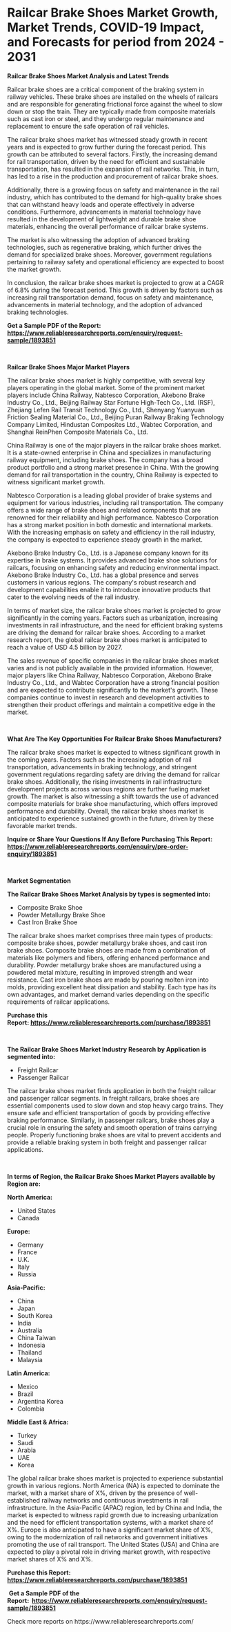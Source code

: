 <p><h1>Railcar Brake Shoes Market Growth, Market Trends, COVID-19 Impact, and Forecasts for period from 2024 - 2031</h1></p><p><strong>Railcar Brake Shoes Market Analysis and Latest Trends</strong></p>
<p><p>Railcar brake shoes are a critical component of the braking system in railway vehicles. These brake shoes are installed on the wheels of railcars and are responsible for generating frictional force against the wheel to slow down or stop the train. They are typically made from composite materials such as cast iron or steel, and they undergo regular maintenance and replacement to ensure the safe operation of rail vehicles.</p><p>The railcar brake shoes market has witnessed steady growth in recent years and is expected to grow further during the forecast period. This growth can be attributed to several factors. Firstly, the increasing demand for rail transportation, driven by the need for efficient and sustainable transportation, has resulted in the expansion of rail networks. This, in turn, has led to a rise in the production and procurement of railcar brake shoes.</p><p>Additionally, there is a growing focus on safety and maintenance in the rail industry, which has contributed to the demand for high-quality brake shoes that can withstand heavy loads and operate effectively in adverse conditions. Furthermore, advancements in material technology have resulted in the development of lightweight and durable brake shoe materials, enhancing the overall performance of railcar brake systems.</p><p>The market is also witnessing the adoption of advanced braking technologies, such as regenerative braking, which further drives the demand for specialized brake shoes. Moreover, government regulations pertaining to railway safety and operational efficiency are expected to boost the market growth.</p><p>In conclusion, the railcar brake shoes market is projected to grow at a CAGR of 6.8% during the forecast period. This growth is driven by factors such as increasing rail transportation demand, focus on safety and maintenance, advancements in material technology, and the adoption of advanced braking technologies.</p></p>
<p><strong>Get a Sample PDF of the Report:&nbsp; <a href="https://www.reliableresearchreports.com/enquiry/request-sample/1893851">https://www.reliableresearchreports.com/enquiry/request-sample/1893851</a></strong></p>
<p>&nbsp;</p>
<p><strong>Railcar Brake Shoes Major Market Players</strong></p>
<p><p>The railcar brake shoes market is highly competitive, with several key players operating in the global market. Some of the prominent market players include China Railway, Nabtesco Corporation, Akebono Brake Industry Co., Ltd., Beijing Railway Star Fortune High-Tech Co., Ltd. (RSF), Zhejiang Lefen Rail Transit Technology Co., Ltd., Shenyang Yuanyuan Friction Sealing Material Co., Ltd., Beijing Puran Railway Braking Technology Company Limited, Hindustan Composites Ltd., Wabtec Corporation, and Shanghai ReinPhen Composite Materials Co., Ltd.</p><p>China Railway is one of the major players in the railcar brake shoes market. It is a state-owned enterprise in China and specializes in manufacturing railway equipment, including brake shoes. The company has a broad product portfolio and a strong market presence in China. With the growing demand for rail transportation in the country, China Railway is expected to witness significant market growth.</p><p>Nabtesco Corporation is a leading global provider of brake systems and equipment for various industries, including rail transportation. The company offers a wide range of brake shoes and related components that are renowned for their reliability and high performance. Nabtesco Corporation has a strong market position in both domestic and international markets. With the increasing emphasis on safety and efficiency in the rail industry, the company is expected to experience steady growth in the market.</p><p>Akebono Brake Industry Co., Ltd. is a Japanese company known for its expertise in brake systems. It provides advanced brake shoe solutions for railcars, focusing on enhancing safety and reducing environmental impact. Akebono Brake Industry Co., Ltd. has a global presence and serves customers in various regions. The company's robust research and development capabilities enable it to introduce innovative products that cater to the evolving needs of the rail industry.</p><p>In terms of market size, the railcar brake shoes market is projected to grow significantly in the coming years. Factors such as urbanization, increasing investments in rail infrastructure, and the need for efficient braking systems are driving the demand for railcar brake shoes. According to a market research report, the global railcar brake shoes market is anticipated to reach a value of USD 4.5 billion by 2027.</p><p>The sales revenue of specific companies in the railcar brake shoes market varies and is not publicly available in the provided information. However, major players like China Railway, Nabtesco Corporation, Akebono Brake Industry Co., Ltd., and Wabtec Corporation have a strong financial position and are expected to contribute significantly to the market's growth. These companies continue to invest in research and development activities to strengthen their product offerings and maintain a competitive edge in the market.</p></p>
<p>&nbsp;</p>
<p><strong>What Are The Key Opportunities For Railcar Brake Shoes Manufacturers?</strong></p>
<p><p>The railcar brake shoes market is expected to witness significant growth in the coming years. Factors such as the increasing adoption of rail transportation, advancements in braking technology, and stringent government regulations regarding safety are driving the demand for railcar brake shoes. Additionally, the rising investments in rail infrastructure development projects across various regions are further fueling market growth. The market is also witnessing a shift towards the use of advanced composite materials for brake shoe manufacturing, which offers improved performance and durability. Overall, the railcar brake shoes market is anticipated to experience sustained growth in the future, driven by these favorable market trends.</p></p>
<p><strong>Inquire or Share Your Questions If Any Before Purchasing This Report: <a href="https://www.reliableresearchreports.com/enquiry/pre-order-enquiry/1893851">https://www.reliableresearchreports.com/enquiry/pre-order-enquiry/1893851</a></strong></p>
<p>&nbsp;</p>
<p><strong>Market Segmentation</strong></p>
<p><strong>The Railcar Brake Shoes Market Analysis by types is segmented into:</strong></p>
<p><ul><li>Composite Brake Shoe</li><li>Powder Metallurgy Brake Shoe</li><li>Cast Iron Brake Shoe</li></ul></p>
<p><p>The railcar brake shoes market comprises three main types of products: composite brake shoes, powder metallurgy brake shoes, and cast iron brake shoes. Composite brake shoes are made from a combination of materials like polymers and fibers, offering enhanced performance and durability. Powder metallurgy brake shoes are manufactured using a powdered metal mixture, resulting in improved strength and wear resistance. Cast iron brake shoes are made by pouring molten iron into molds, providing excellent heat dissipation and stability. Each type has its own advantages, and market demand varies depending on the specific requirements of railcar applications.</p></p>
<p><strong>Purchase this Report:&nbsp;<a href="https://www.reliableresearchreports.com/purchase/1893851">https://www.reliableresearchreports.com/purchase/1893851</a></strong></p>
<p>&nbsp;</p>
<p><strong>The Railcar Brake Shoes Market Industry Research by Application is segmented into:</strong></p>
<p><ul><li>Freight Railcar</li><li>Passenger Railcar</li></ul></p>
<p><p>The railcar brake shoes market finds application in both the freight railcar and passenger railcar segments. In freight railcars, brake shoes are essential components used to slow down and stop heavy cargo trains. They ensure safe and efficient transportation of goods by providing effective braking performance. Similarly, in passenger railcars, brake shoes play a crucial role in ensuring the safety and smooth operation of trains carrying people. Properly functioning brake shoes are vital to prevent accidents and provide a reliable braking system in both freight and passenger railcar applications.</p></p>
<p>&nbsp;</p>
<p><strong>In terms of Region, the Railcar Brake Shoes Market Players available by Region are:</strong></p>
<p>
    <p> <strong> North America: </strong>
        <ul>
            <li>United States</li>
            <li>Canada</li>
        </ul>
        </p> 
    <p> <strong> Europe: </strong>
        <ul>
            <li>Germany</li>
            <li>France</li>
            <li>U.K.</li>
            <li>Italy</li>
            <li>Russia</li>
        </ul>
        </p> 
    <p> <strong> Asia-Pacific: </strong>
        <ul>
            <li>China</li>
            <li>Japan</li>
            <li>South Korea</li>
            <li>India</li>
            <li>Australia</li>
            <li>China Taiwan</li>
            <li>Indonesia</li>
            <li>Thailand</li>
            <li>Malaysia</li>
        </ul>
        </p> 
    <p> <strong> Latin America: </strong>
        <ul>
            <li>Mexico</li>
            <li>Brazil</li>
            <li>Argentina Korea</li>
            <li>Colombia</li>
        </ul>
        </p> 
    <p> <strong> Middle East & Africa: </strong>
        <ul>
            <li>Turkey</li>
            <li>Saudi</li>
            <li>Arabia</li>
            <li>UAE</li>
            <li>Korea</li>
        </ul>
    </p>
    </p>
<p><p>The global railcar brake shoes market is projected to experience substantial growth in various regions. North America (NA) is expected to dominate the market, with a market share of X%, driven by the presence of well-established railway networks and continuous investments in rail infrastructure. In the Asia-Pacific (APAC) region, led by China and India, the market is expected to witness rapid growth due to increasing urbanization and the need for efficient transportation systems, with a market share of X%. Europe is also anticipated to have a significant market share of X%, owing to the modernization of rail networks and government initiatives promoting the use of rail transport. The United States (USA) and China are expected to play a pivotal role in driving market growth, with respective market shares of X% and X%.</p></p>
<p><strong>Purchase this Report: <a href="https://www.reliableresearchreports.com/purchase/1893851">https://www.reliableresearchreports.com/purchase/1893851</a></strong></p>
<p>&nbsp;<strong>Get a Sample PDF of the Report:&nbsp;&nbsp;<a href="https://www.reliableresearchreports.com/enquiry/request-sample/1893851">https://www.reliableresearchreports.com/enquiry/request-sample/1893851</a></strong></p>
<p><strong></strong></p>
<p>Check more reports on https://www.reliableresearchreports.com/</p>